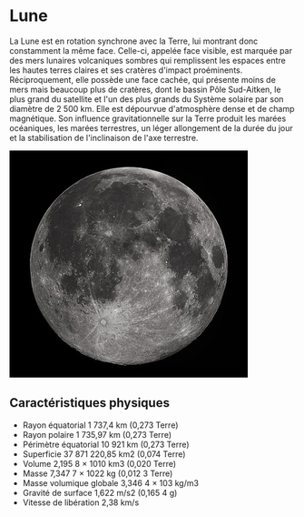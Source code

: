 # Lune

La Lune est en rotation synchrone avec la Terre, lui montrant donc constamment la même face. Celle-ci, appelée face visible, est marquée par des mers lunaires volcaniques sombres qui remplissent les espaces entre les hautes terres claires et ses cratères d'impact proéminents. Réciproquement, elle possède une face cachée, qui présente moins de mers mais beaucoup plus de cratères, dont le bassin Pôle Sud-Aitken, le plus grand du satellite et l'un des plus grands du Système solaire par son diamètre de 2 500 km. Elle est dépourvue d'atmosphère dense et de champ magnétique. Son influence gravitationnelle sur la Terre produit les marées océaniques, les marées terrestres, un léger allongement de la durée du jour et la stabilisation de l'inclinaison de l'axe terrestre.

![Icone de la Lune](FullMoon2010.jpg)

## Caractéristiques physiques

- Rayon équatorial	1 737,4 km (0,273 Terre)
- Rayon polaire	1 735,97 km (0,273 Terre)
- Périmètre équatorial	10 921 km (0,273 Terre)
- Superficie	37 871 220,85 km2 (0,074 Terre)
- Volume	2,195 8 × 1010 km3 (0,020 Terre)
- Masse	7,347 7 × 1022 kg (0,012 3 Terre)
- Masse volumique globale	3,346 4 × 103 kg/m3
- Gravité de surface	1,622 m/s2 (0,165 4 g)
- Vitesse de libération	2,38 km/s